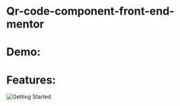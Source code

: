 # Qr-code-component-front-end-mentor

# Demo:


# Features:

![Getting Started](../qr-code-component-main/design/desktop-preview.jpg)